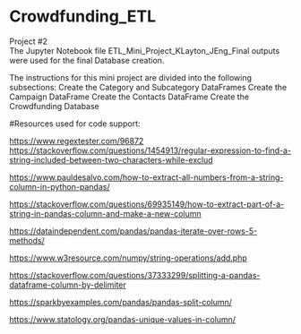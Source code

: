 # Crowdfunding_ETL
Project #2  
The Jupyter Notebook file ETL_Mini_Project_KLayton_JEng_Final outputs were used for the final Database creation.

The instructions for this mini project are divided into the following subsections:
Create the Category and Subcategory DataFrames
Create the Campaign DataFrame
Create the Contacts DataFrame
Create the Crowdfunding Database

#Resources used for code support:

https://www.regextester.com/96872
https://stackoverflow.com/questions/1454913/regular-expression-to-find-a-string-included-between-two-characters-while-exclud

https://www.pauldesalvo.com/how-to-extract-all-numbers-from-a-string-column-in-python-pandas/

https://stackoverflow.com/questions/69935149/how-to-extract-part-of-a-string-in-pandas-column-and-make-a-new-column

https://dataindependent.com/pandas/pandas-iterate-over-rows-5-methods/

https://www.w3resource.com/numpy/string-operations/add.php

https://stackoverflow.com/questions/37333299/splitting-a-pandas-dataframe-column-by-delimiter

https://sparkbyexamples.com/pandas/pandas-split-column/

https://www.statology.org/pandas-unique-values-in-column/


